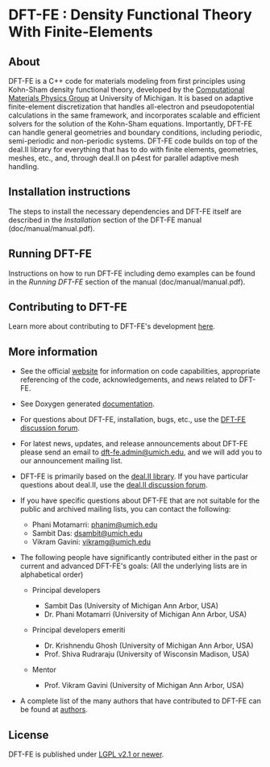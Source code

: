 DFT-FE : Density Functional Theory With Finite-Elements 
=======================================================


About
-----

DFT-FE is a C++ code for materials modeling from first principles using Kohn-Sham density functional theory, developed by the [Computational Materials Physics Group](http://www-personal.umich.edu/~vikramg) at University of Michigan.
It is based on adaptive finite-element discretization that handles all-electron and pseudopotential calculations in the 
same framework, and incorporates scalable and efficient solvers for the solution of the Kohn-Sham equations. Importantly, DFT-FE can handle general geometries and boundary conditions, including periodic, semi-periodic and non-periodic systems. DFT-FE code builds on top of the deal.II library for everything 
that has to do with finite elements, geometries, meshes, etc., and, through deal.II on p4est for parallel adaptive mesh handling.


Installation instructions
-------------------------

The steps to install the necessary dependencies and DFT-FE itself are described
in the *Installation* section of the DFT-FE manual (doc/manual/manual.pdf). 


Running DFT-FE
--------------

Instructions on how to run DFT-FE including demo examples can be found in the *Running DFT-FE* section of the manual (doc/manual/manual.pdf). 


Contributing to DFT-FE
----------------------
Learn more about contributing to DFT-FE's development [here](https://github.com/dftfeDevelopers/dftfe/wiki/Contributing).


More information
----------------

 - See the official [website](https://sites.google.com/umich.edu/dftfe) for information on code capabilities, appropriate referencing of the code, acknowledgements, and news related to DFT-FE.
  
 - See Doxygen generated [documentation](https://dftfedevelopers.github.io/dftfe/).

 - For questions about DFT-FE, installation, bugs, etc., use the [DFT-FE discussion forum](https://groups.google.com/forum/#!forum/dftfe-user-group). 

 - For latest news, updates, and release announcements about DFT-FE please send an email to dft-fe.admin@umich.edu, and we will add you to our announcement mailing list.
 
 - DFT-FE is primarily based on the [deal.II library](http://www.dealii.org/). If you have particular questions about deal.II, use the [deal.II discussion forum](https://www.dealii.org/mail.html).
 
 - If you have specific questions about DFT-FE that are not suitable for the public and archived mailing lists, you can contact the following:
    - Phani Motamarri: phanim@umich.edu
    - Sambit Das: dsambit@umich.edu
    - Vikram Gavini: vikramg@umich.edu 

 - The following people have significantly contributed either in the past or current and advanced DFT-FE's goals: (All the underlying lists are in alphabetical order)
   - Principal developers  
       - Sambit Das (University of Michigan Ann Arbor, USA)
       - Dr. Phani Motamarri (University of Michigan Ann Arbor, USA)
    
   - Principal developers emeriti
       - Dr. Krishnendu Ghosh (University of Michigan Ann Arbor, USA)
       - Prof. Shiva Rudraraju  (University of Wisconsin Madison, USA)

   - Mentor
       - Prof. Vikram Gavini (University of Michigan Ann Arbor, USA)
         
 - A complete list of the many authors that have contributed to DFT-FE can be found at [authors](https://github.com/dftfeDevelopers/dftfe/blob/publicGithubDevelop/authors).    

License
-------

DFT-FE is published under [LGPL v2.1 or newer](https://github.com/dftfeDevelopers/dftfe/blob/publicGithubDevelop/LICENSE).
